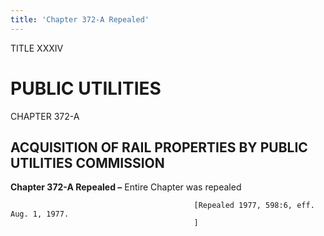 ```yaml
---
title: 'Chapter 372-A Repealed'
---
```


TITLE XXXIV
                                             
PUBLIC UTILITIES
================

CHAPTER 372-A
                                             
ACQUISITION OF RAIL PROPERTIES BY PUBLIC UTILITIES COMMISSION
-------------------------------------------------------------

**Chapter 372-A Repealed –** Entire Chapter was repealed


                                             [Repealed 1977, 598:6, eff. Aug. 1, 1977.
                                             ]
